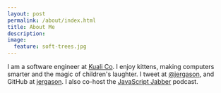 ```yaml
---
layout: post
permalink: /about/index.html
title: About Me
description:
image:
  feature: soft-trees.jpg
---
```


I am a software engineer at [Kuali Co](http://kuali.co). I enjoy kittens,
making computers smarter and the magic of children's laughter. I tweet at
[@jergason](https://twitter.com/jergason), and GitHub at
[jergason](https://github.com/jergason). I also co-host the
[JavaScript Jabber](http://javascriptjabber.com) podcast.
